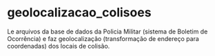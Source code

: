 # geolocalizacao_colisoes

Le arquivos da base de dados da Policia Militar (sistema de Boletim de Ocorrência) e faz geolocalização (transformação de endereço para coordenadas) dos locais de colisão. 

